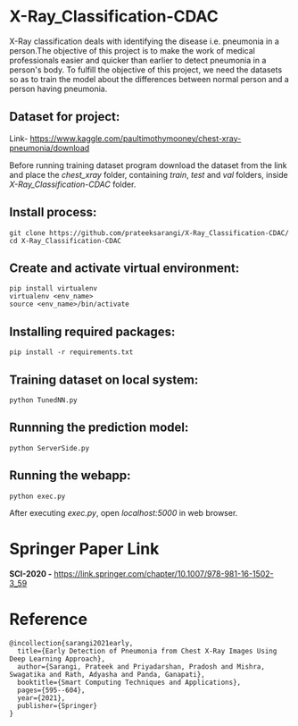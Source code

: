 # X-Ray_Classification-CDAC

X-Ray classification deals with identifying the disease i.e. pneumonia in a person.The objective of this project is to make the work of medical professionals easier  and quicker than earlier to detect pneumonia in a person's body. To fulfill the objective of this project, we need the datasets so as to train the model about the differences between normal person and a person having pneumonia.

## Dataset for project: 

Link- https://www.kaggle.com/paultimothymooney/chest-xray-pneumonia/download

Before running training dataset program download the dataset from the link and place the *chest_xray* folder, containing *train*, *test* and *val* folders, inside *X-Ray_Classification-CDAC* folder.

## Install process:
	git clone https://github.com/prateeksarangi/X-Ray_Classification-CDAC/
	cd X-Ray_Classification-CDAC
	
## Create and activate virtual environment:
	pip install virtualenv
	virtualenv <env_name>
	source <env_name>/bin/activate
	
## Installing required packages:
	pip install -r requirements.txt

## Training dataset on local system: 
	python TunedNN.py

## Runnning the prediction model:
	python ServerSide.py

## Running the webapp:
	python exec.py

After executing *exec.py*, open *localhost:5000* in web browser.

# Springer Paper Link
**SCI-2020 -** https://link.springer.com/chapter/10.1007/978-981-16-1502-3_59

# Reference
	@incollection{sarangi2021early,
	  title={Early Detection of Pneumonia from Chest X-Ray Images Using Deep Learning Approach},
	  author={Sarangi, Prateek and Priyadarshan, Pradosh and Mishra, Swagatika and Rath, Adyasha and Panda, Ganapati},
	  booktitle={Smart Computing Techniques and Applications},
	  pages={595--604},
	  year={2021},
	  publisher={Springer}
	}
